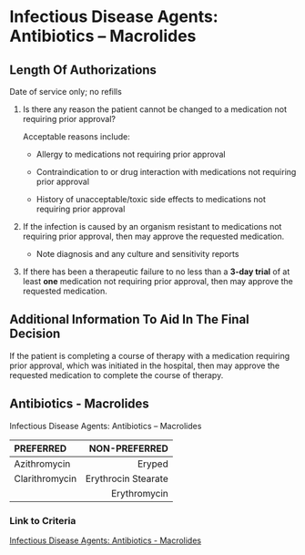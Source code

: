# Infectious Disease Agents: Antibiotics – Macrolides

## Length Of Authorizations

Date of service only; no refills

1. Is there any reason the patient cannot be changed to a medication not requiring prior approval?

    Acceptable reasons include:

    - Allergy to medications not requiring prior approval

    - Contraindication to or drug interaction with medications not requiring prior approval

    - History of unacceptable/toxic side effects to medications not requiring prior approval

2. If the infection is caused by an organism resistant to medications not requiring prior approval, then may approve the requested medication.

    - Note diagnosis and any culture and sensitivity reports

3. If there has been a therapeutic failure to no less than a **3-day trial** of at least **one** medication not requiring prior approval, then may approve the requested medication.

## Additional Information To Aid In The Final Decision

If the patient is completing a course of therapy with a medication requiring prior approval, which was initiated in the hospital, then may approve the requested medication to complete the course of therapy.

## Antibiotics - Macrolides

Infectious Disease Agents: Antibiotics – Macrolides

| PREFERRED | NON-PREFERRED |
| :--- | ---: |
| Azithromycin   | Eryped              |
| Clarithromycin | Erythrocin Stearate |
|                | Erythromycin        |

### Link to Criteria

[Infectious Disease Agents: Antibiotics - Macrolides](https://pharmacy.medicaid.ohio.gov/sites/default/files/20220415_UPDL_Criteria_FINAL_.pdf#page=72)
